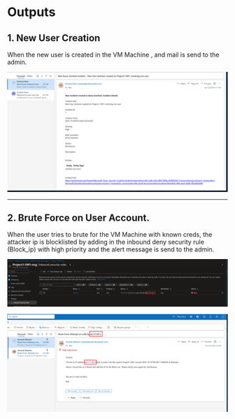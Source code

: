 # Outputs

## 1. New User Creation

When the new user is created in the VM Machine , and mail is send to the admin.

![Mail for new user](/images/mail-received.png)

---

## 2. Brute Force on User Account.

When the user tries to brute for the VM Machine with known creds, the attacker ip is blocklisted by adding in the inbound deny security rule (Block_ip) with high priority and the alert message is send to the admin.

![NSG_rule](/images/nsg_block_ip.png)

![Output Mail](/images/output2.png)

